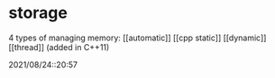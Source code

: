# storage
4 types of managing memory:
[[automatic]]
[[cpp static]]
[[dynamic]]
[[thread]] (added in C++11)


2021/08/24::20:57
